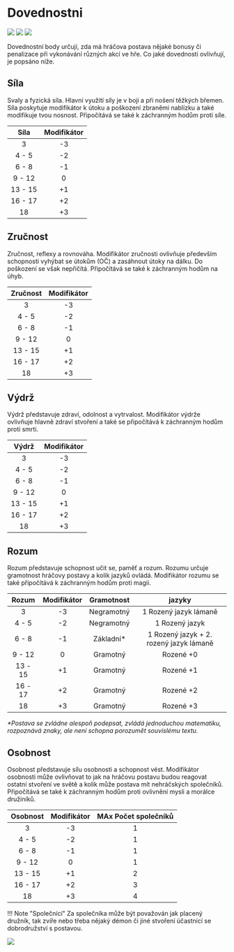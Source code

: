# Dovednostni

<img src="/assets/sep_line.png"/>

<img src="/assets/Dovednosti.png" />

<img src="/assets/sep_line.png"/>

Dovednostní body určují, zda má hráčova postava nějaké bonusy či penalizace při vykonávání různých akcí ve hře.  Co jaké dovednosti ovlivňují, je popsáno níže.

## Síla

Svaly a fyzická síla. Hlavní využití síly je v boji a při nošení těžkých břemen. Síla poskytuje modifikátor k útoku a poškození zbraněmi nablízku a také modifikuje tvou nosnost. Připočítává se také k záchranným hodům proti síle.

|  Síla   | Modifikátor |
| :-----: | :---------: |
|    3    |     -3      |
|  4 - 5  |     -2      |
|  6 - 8  |     -1      |
| 9 - 12  |      0      |
| 13 - 15 |     +1      |
| 16 - 17 |     +2      |
|   18    |     +3      |

## Zručnost

Zručnost, reflexy a rovnováha. Modifikátor zručnosti ovlivňuje především schopnosti vyhýbat se útokům (OČ) a zasáhnout útoky na dálku. Do poškození se však nepřičítá. Připočítává se také k záchranným hodům na úhyb.

| Zručnost | Modifikátor |
| :------: | :---------: |
|    3     |     -3      |
|  4 - 5   |     -2      |
|  6 - 8   |     -1      |
|  9 - 12  |      0      |
| 13 - 15  |     +1      |
| 16 - 17  |     +2      |
|    18    |     +3      |

## Výdrž

Výdrž představuje zdraví, odolnost a vytrvalost. Modifikátor výdrže ovlivňuje hlavně zdraví stvoření a také se připočítává k záchranným hodům proti smrti.

|  Výdrž  | Modifikátor |
| :-----: | :---------: |
|    3    |     -3      |
|  4 - 5  |     -2      |
|  6 - 8  |     -1      |
| 9 - 12  |      0      |
| 13 - 15 |     +1      |
| 16 - 17 |     +2      |
|   18    |     +3      |

## Rozum

Rozum představuje schopnost učit se, paměť a rozum. Rozumu určuje gramotnost hráčovy postavy a kolik jazyků ovládá. Modifikátor rozumu se také připočítává k záchranným hodům proti magii.

|  Rozum  | Modifikátor | Gramotnost |                 jazyky                  |
| :-----: | :---------: | :--------: | :-------------------------------------: |
|    3    |     -3      | Negramotný |          1 Rozený jazyk lámaně          |
|  4 - 5  |     -2      | Negramotný |             1 Rozený jazyk              |
|  6 - 8  |     -1      | Základní*  | 1 Rozený jazyk + 2. rozený jazyk lámaně |
| 9 - 12  |      0      |  Gramotný  |                Rozené +0                |
| 13 - 15 |     +1      |  Gramotný  |                Rozené +1                |
| 16 - 17 |     +2      |  Gramotný  |                Rozené +2                |
|   18    |     +3      |  Gramotný  |                Rozené +3                |

*\*Postava se zvládne alespoň podepsat, zvládá jednoduchou matematiku, rozpoznává znaky, ale není schopna porozumět souvislému textu.*

## Osobnost

Osobnost představuje sílu osobnosti a schopnost vést. Modifikátor osobnosti může ovlivňovat to jak na hráčovu postavu budou reagovat ostatní stvoření ve světě a kolik může postava mít nehráčských společníků. Připočítává se také k záchranným hodům proti ovlivnění mysli a morálce družiníků.

| Osobnost | Modifikátor | MAx Počet společníků |
| :------: | :---------: | :------------------: |
|    3     |     -3      |          1           |
|  4 - 5   |     -2      |          1           |
|  6 - 8   |     -1      |          1           |
|  9 - 12  |      0      |          1           |
| 13 - 15  |     +1      |          2           |
| 16 - 17  |     +2      |          3           |
|    18    |     +3      |          4           |

!!! Note "Společníci"
    Za společníka může být považován jak placený družník, tak zvíře nebo třeba nějaký démon či jiné stvoření účastnící se dobrodružství s postavou.

<img src="/assets/sep_line.png"/>
